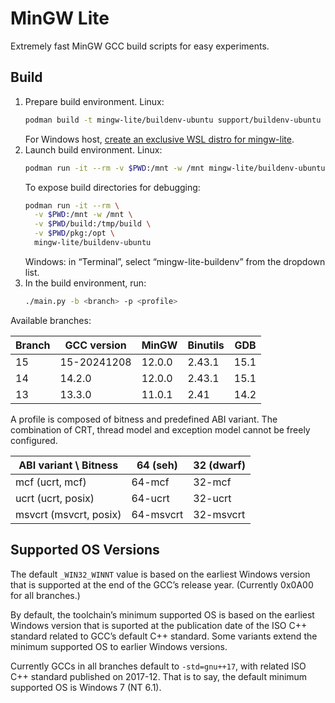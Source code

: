 # MinGW Lite

Extremely fast MinGW GCC build scripts for easy experiments.

## Build

1. Prepare build environment. Linux:
   ```bash
   podman build -t mingw-lite/buildenv-ubuntu support/buildenv-ubuntu
   ```
   For Windows host, [create an exclusive WSL distro for mingw-lite](doc/wsl-buildenv.md).
2. Launch build environment. Linux:
   ```bash
   podman run -it --rm -v $PWD:/mnt -w /mnt mingw-lite/buildenv-ubuntu
   ```
   To expose build directories for debugging:
   ```bash
   podman run -it --rm \
     -v $PWD:/mnt -w /mnt \
     -v $PWD/build:/tmp/build \
     -v $PWD/pkg:/opt \
     mingw-lite/buildenv-ubuntu
   ```
   Windows: in “Terminal”, select “mingw-lite-buildenv” from the dropdown list.
3. In the build environment, run:
   ```bash
   ./main.py -b <branch> -p <profile>
   ```

Available branches:

| Branch | GCC version | MinGW | Binutils | GDB |
| ------ | ----------- | ----- | -------- | --- |
| 15 | 15-20241208 | 12.0.0 | 2.43.1 | 15.1 |
| 14 | 14.2.0 | 12.0.0 | 2.43.1 | 15.1 |
| 13 | 13.3.0 | 11.0.1 | 2.41 | 14.2 |

A profile is composed of bitness and predefined ABI variant. The combination of CRT, thread model and exception model cannot be freely configured.

| ABI variant \ Bitness | 64 (seh) | 32 (dwarf) |
| --------------------- | -------- | ---------- |
| mcf (ucrt, mcf) | 64-mcf | 32-mcf |
| ucrt (ucrt, posix) | 64-ucrt | 32-ucrt |
| msvcrt (msvcrt, posix) | 64-msvcrt | 32-msvcrt |

## Supported OS Versions

The default `_WIN32_WINNT` value is based on the earliest Windows version that is supported at the end of the GCC’s release year. (Currently 0x0A00 for all branches.)

By default, the toolchain’s minimum supported OS is based on the earliest Windows version that is suported at the publication date of the ISO C++ standard related to GCC’s default C++ standard. Some variants extend the minimum supported OS to earlier Windows versions.

Currently GCCs in all branches default to `-std=gnu++17`, with related ISO C++ standard published on 2017-12. That is to say, the default minimum supported OS is Windows 7 (NT 6.1).
